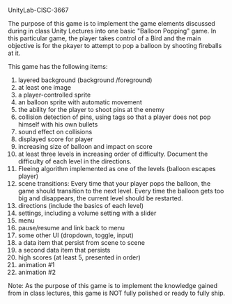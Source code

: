 UnityLab-CISC-3667

The purpose of this game is to implement the game elements discussed during in class Unity Lectures into one basic "Balloon Popping" game.
In this particular game, the player takes control of a Bird and the main objective is for the pkayer to attempt to pop a balloon by shooting fireballs at it.

This game has the following items:
1. layered background (background /foreground)
2. at least one image
3. a player-controlled sprite
4. an balloon sprite with automatic movement
5. the ability for the player to shoot pins at the enemy
6. collision detection of pins, using tags so that a player does not pop himself with his own bullets
7. sound effect on collisions
8. displayed score for player
9. increasing size of balloon and impact on score
10. at least three levels in increasing order of difficulty. Document the difficulty of each level in the directions.
11. Fleeing algorithm implemented as one of the levels (balloon escapes player)
12. scene transitions: Every time that your player pops the balloon, the game should transition to the next level. Every time the balloon gets too big and disappears, the current level should be restarted.
13. directions (include the basics of each level)
14. settings, including a volume setting with a slider
15. menu
16. pause/resume and link back to menu
17. some other UI (dropdown, toggle, input)
18. a data item that persist from scene to scene
19. a second data item that persists
20. high scores (at least 5, presented in order)
21. animation #1
22. animation #2

Note: As the purpose of this game is to implement the knowledge gained from in class lectures, this game is NOT fully polished or ready to fully ship.
